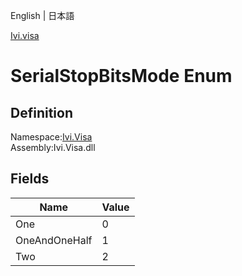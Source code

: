 English | 日本語

[Ivi.visa](Ivi.Visa.md)

# SerialStopBitsMode Enum

## Definition
Namespace:[Ivi.Visa](Ivi.Visa.md)<BR>
Assembly:Ivi.Visa.dll

## Fields

|Name|Value|
|---|---|
|One|0|
|OneAndOneHalf|1|
|Two|2|
